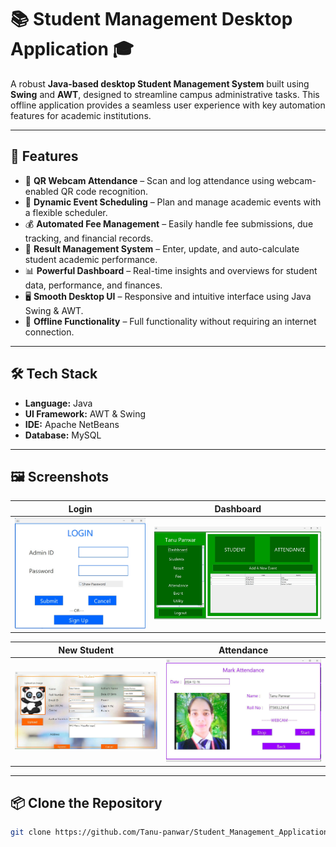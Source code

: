 # 📚 Student Management Desktop Application 🎓

A robust **Java-based desktop Student Management System** built using **Swing** and **AWT**, designed to streamline campus administrative tasks. This offline application provides a seamless user experience with key automation features for academic institutions.

---

## 🚀 Features

- 📸 **QR Webcam Attendance** – Scan and log attendance using webcam-enabled QR code recognition.
- 📅 **Dynamic Event Scheduling** – Plan and manage academic events with a flexible scheduler.
- 💰 **Automated Fee Management** – Easily handle fee submissions, due tracking, and financial records.
- 📝 **Result Management System** – Enter, update, and auto-calculate student academic performance.
- 📊 **Powerful Dashboard** – Real-time insights and overviews for student data, performance, and finances.
- 🖥️ **Smooth Desktop UI** – Responsive and intuitive interface using Java Swing & AWT.
- 📴 **Offline Functionality** – Full functionality without requiring an internet connection.

---

## 🛠️ Tech Stack

- **Language:** Java  
- **UI Framework:** AWT & Swing  
- **IDE:** Apache NetBeans  
- **Database:** MySQL  

---

## 🖼️ Screenshots

| Login | Dashboard |
|-------|-----------|
| ![Login](screenshots/login.jpg) | ![Dashboard](screenshots/Dashboard.jpg) |

| New Student | Attendance |
|-------------|------------|
| ![New Student](screenshots/newStudent.jpg) | ![Attendance](screenshots/attendance.jpg) |

---

## 📦 Clone the Repository

```bash
git clone https://github.com/Tanu-panwar/Student_Management_Application.git
